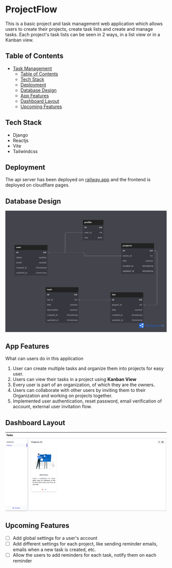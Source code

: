 # ProjectFlow
This is a basic project and task management web application which allows users to create their projects, create task lists and create and manage tasks. Each project's task lists can be seen in 2 ways, in a list view or in a Kanban view.


## Table of Contents
- [Task Management](#task-management)
  - [Table of Contents](#table-of-contents)
  - [Tech Stack](#tech-stack)
  - [Deployment](#deployment)
  - [Database Design](#database-design)
  - [App Features](#app-features)
  - [Dashboard Layout](#dashboard-layout)
  - [Upcoming Features](#upcoming-features)

## Tech Stack
* Django
* Reactjs
* Vite
* Tailwindcss

## Deployment
The api server has been deployed on [railway.app](https://railway.app/) and the frontend is deployed on cloudflare pages.

## Database Design
![Database models](images/dbdiagram.png)

## App Features
What can users do in this application

1. User can create multiple tasks and organize them into projects for easy user.
2. Users can view their tasks in a project using **Kanban View**
3. Every user is part of an organization, of which they are the owners.
4. Users can collaborate with other users by inviting them to their Organization and working on projects together.
5. Implemented user authentication, reset password, email verification of account, external user invitation flow.

## Dashboard Layout
![Layout](images/dashboard-layout.png)

## Upcoming Features
- [ ] Add global settings for a user's account
- [ ] Add different settings for each project, like sending reminder emails, emails when a new task is created, etc.
- [ ] Allow the users to add reminders for each task, notify them on each reminder
